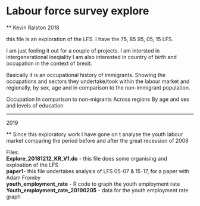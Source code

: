 # Labour force survey explore

** Kevin Ralston 2018

this file is an exploration of the LFS. I have the 75, 85 95, 05, 15 LFS. 

I am just feeling it out for a couple of projects.
I am intersted in intergenerational ineqiality
I am also interested in country of birth and occupation in the context of brexit.

Basically it is an occupational history of immigrants. Showing the occupations and sectors they undertake/took within the labour market and regionally, by sex, age and in 
comparison to the non-immigrant population. 

Occupation
In comparison to non-migrants
	Across regions
	By age and sex and levels of education

*****************************************************************************************************
2019

** Since this exploratory work I have gone on t analyse the youth labour market comparing the period before and after the great recession of 2008
	
Files:<br/> 
**Explore_20181212_KR_V1.do** - this file does some organising and exploation of the LFS<br/>
**paper1**- this file undertakes analysis of LFS 05-07 & 15-17, for a paper with Adam Fromby<br/>
**youth_employment_rate** - R code to graph the youth employment rate<br/>
**Youth_employment_rate_20190205** - data for the youth employment rate graph
